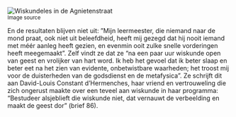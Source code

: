 ![Wiskundeles in de Agnietenstraat](/assets/data-models/stories/20210000024_bvz_wiskundeles-in-de-agnietenstraat/featured.jpg)<br><small><utm-source sourceUrl="https://hetutrechtsarchief.nl/beeldmateriaal/detail/ba4692ab-ee67-5856-be4b-1d99c9341969">Image source</utm-source></small>

En de resultaten blijven niet uit: ”Mijn leermeester, die niemand naar de mond praat, ook niet uit beleefdheid, heeft mij gezegd dat hij nooit iemand met méér aanleg heeft gezien, en evenmin ooit zulke snelle vorderingen heeft meegemaakt”. Zelf vindt ze dat ze “na een paar uur wiskunde open van geest en vrolijker van hart word. Ik heb het gevoel dat ik beter slaap en beter eet na het zien van evidente, onbetwistbare waarheden; het troost mij voor de duisterheden van de godsdienst en de metafysica”.
Ze schrijft dit aan David-Louis Constant d’Hermenches, haar vriend en vertrouweling die zich ongerust maakte over een teveel aan wiskunde in haar programma: “Bestudeer alsjeblieft die wiskunde niet, dat vernauwt de verbeelding en maakt de geest dor” (brief 86).
